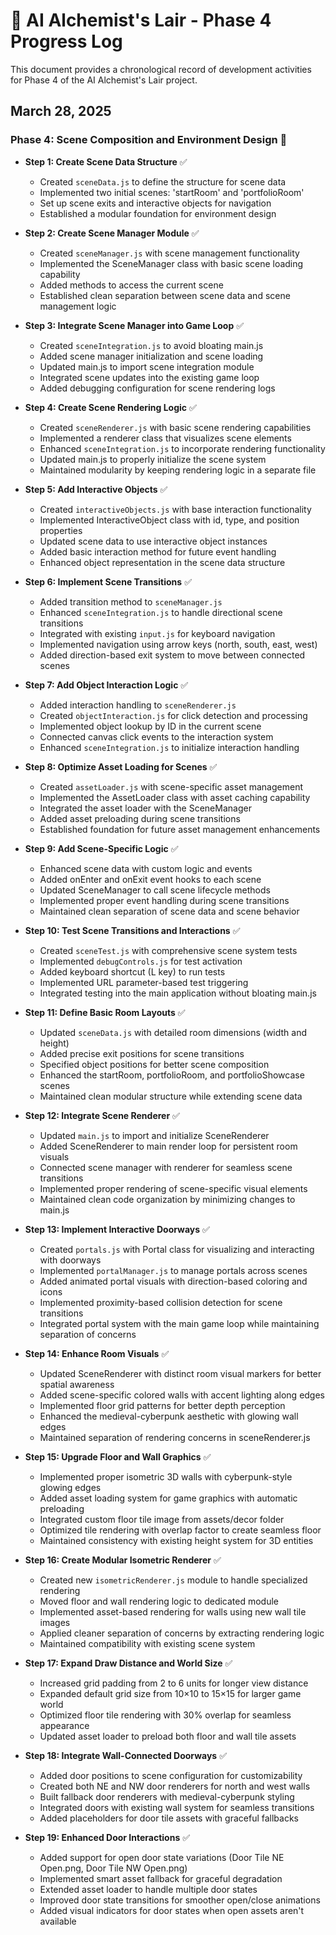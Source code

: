 # 📝 AI Alchemist's Lair - Phase 4 Progress Log

This document provides a chronological record of development activities for Phase 4 of the AI Alchemist's Lair project.

## March 28, 2025

### Phase 4: Scene Composition and Environment Design 🚧
- **Step 1: Create Scene Data Structure** ✅
  - Created `sceneData.js` to define the structure for scene data
  - Implemented two initial scenes: 'startRoom' and 'portfolioRoom'
  - Set up scene exits and interactive objects for navigation
  - Established a modular foundation for environment design

- **Step 2: Create Scene Manager Module** ✅
  - Created `sceneManager.js` with scene management functionality
  - Implemented the SceneManager class with basic scene loading capability
  - Added methods to access the current scene
  - Established clean separation between scene data and scene management logic

- **Step 3: Integrate Scene Manager into Game Loop** ✅
  - Created `sceneIntegration.js` to avoid bloating main.js
  - Added scene manager initialization and scene loading
  - Updated main.js to import scene integration module
  - Integrated scene updates into the existing game loop
  - Added debugging configuration for scene rendering logs

- **Step 4: Create Scene Rendering Logic** ✅
  - Created `sceneRenderer.js` with basic scene rendering capabilities
  - Implemented a renderer class that visualizes scene elements
  - Enhanced `sceneIntegration.js` to incorporate rendering functionality
  - Updated main.js to properly initialize the scene system
  - Maintained modularity by keeping rendering logic in a separate file

- **Step 5: Add Interactive Objects** ✅
  - Created `interactiveObjects.js` with base interaction functionality
  - Implemented InteractiveObject class with id, type, and position properties
  - Updated scene data to use interactive object instances
  - Added basic interaction method for future event handling
  - Enhanced object representation in the scene data structure

- **Step 6: Implement Scene Transitions** ✅
  - Added transition method to `sceneManager.js`
  - Enhanced `sceneIntegration.js` to handle directional scene transitions
  - Integrated with existing `input.js` for keyboard navigation
  - Implemented navigation using arrow keys (north, south, east, west)
  - Added direction-based exit system to move between connected scenes

- **Step 7: Add Object Interaction Logic** ✅
  - Added interaction handling to `sceneRenderer.js`
  - Created `objectInteraction.js` for click detection and processing
  - Implemented object lookup by ID in the current scene
  - Connected canvas click events to the interaction system
  - Enhanced `sceneIntegration.js` to initialize interaction handling

- **Step 8: Optimize Asset Loading for Scenes** ✅
  - Created `assetLoader.js` with scene-specific asset management
  - Implemented the AssetLoader class with asset caching capability
  - Integrated the asset loader with the SceneManager
  - Added asset preloading during scene transitions
  - Established foundation for future asset management enhancements

- **Step 9: Add Scene-Specific Logic** ✅
  - Enhanced scene data with custom logic and events
  - Added onEnter and onExit event hooks to each scene
  - Updated SceneManager to call scene lifecycle methods
  - Implemented proper event handling during scene transitions
  - Maintained clean separation of scene data and scene behavior

- **Step 10: Test Scene Transitions and Interactions** ✅
  - Created `sceneTest.js` with comprehensive scene system tests
  - Implemented `debugControls.js` for test activation
  - Added keyboard shortcut (L key) to run tests
  - Implemented URL parameter-based test triggering
  - Integrated testing into the main application without bloating main.js

- **Step 11: Define Basic Room Layouts** ✅
  - Updated `sceneData.js` with detailed room dimensions (width and height)
  - Added precise exit positions for scene transitions
  - Specified object positions for better scene composition
  - Enhanced the startRoom, portfolioRoom, and portfolioShowcase scenes
  - Maintained clean modular structure while extending scene data
  
- **Step 12: Integrate Scene Renderer** ✅
  - Updated `main.js` to import and initialize SceneRenderer
  - Added SceneRenderer to main render loop for persistent room visuals
  - Connected scene manager with renderer for seamless scene transitions
  - Implemented proper rendering of scene-specific visual elements
  - Maintained clean code organization by minimizing changes to main.js

- **Step 13: Implement Interactive Doorways** ✅
  - Created `portals.js` with Portal class for visualizing and interacting with doorways
  - Implemented `portalManager.js` to manage portals across scenes
  - Added animated portal visuals with direction-based coloring and icons
  - Implemented proximity-based collision detection for scene transitions
  - Integrated portal system with the main game loop while maintaining separation of concerns

- **Step 14: Enhance Room Visuals** ✅
  - Updated SceneRenderer with distinct room visual markers for better spatial awareness
  - Added scene-specific colored walls with accent lighting along edges
  - Implemented floor grid patterns for better depth perception
  - Enhanced the medieval-cyberpunk aesthetic with glowing wall edges
  - Maintained separation of rendering concerns in sceneRenderer.js

- **Step 15: Upgrade Floor and Wall Graphics** ✅
  - Implemented proper isometric 3D walls with cyberpunk-style glowing edges
  - Added asset loading system for game graphics with automatic preloading
  - Integrated custom floor tile image from assets/decor folder
  - Optimized tile rendering with overlap factor to create seamless floor
  - Maintained consistency with existing height system for 3D entities

- **Step 16: Create Modular Isometric Renderer** ✅
  - Created new `isometricRenderer.js` module to handle specialized rendering
  - Moved floor and wall rendering logic to dedicated module
  - Implemented asset-based rendering for walls using new wall tile images
  - Applied cleaner separation of concerns by extracting rendering logic
  - Maintained compatibility with existing scene system

- **Step 17: Expand Draw Distance and World Size** ✅
  - Increased grid padding from 2 to 6 units for longer view distance
  - Expanded default grid size from 10×10 to 15×15 for larger game world
  - Optimized floor tile rendering with 30% overlap for seamless appearance
  - Updated asset loader to preload both floor and wall tile assets

- **Step 18: Integrate Wall-Connected Doorways** ✅
  - Added door positions to scene configuration for customizability
  - Created both NE and NW door renderers for north and west walls
  - Built fallback door renderers with medieval-cyberpunk styling
  - Integrated doors with existing wall system for seamless transitions
  - Added placeholders for door tile assets with graceful fallbacks

- **Step 19: Enhanced Door Interactions** ✅
  - Added support for open door state variations (Door Tile NE Open.png, Door Tile NW Open.png)
  - Implemented smart asset fallback for graceful degradation
  - Extended asset loader to handle multiple door states
  - Improved door state transitions for smoother open/close animations
  - Added visual indicators for door states when open assets aren't available
